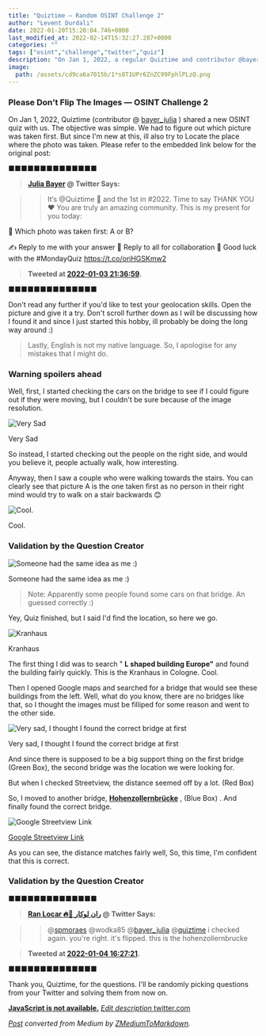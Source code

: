 ```yaml
---
title: "Quiztime — Random OSINT Challenge 2"
author: "Levent Durdalı"
date: 2022-01-20T15:20:04.746+0000
last_modified_at: 2022-02-14T15:32:27.287+0000
categories: ""
tags: ["osint","challenge","twitter","quiz"]
description: "On Jan 1, 2022, a regular Quiztime and contributor @bayer_julia shared a new OSINT quiz with us. The objective was, simple. We had to…"
image:
  path: /assets/cd9ca6a7015b/1*s8T1UPr6ZnZC99FphlPLzQ.png
---
```


### Please Don't Flip The Images — OSINT Challenge 2

On Jan 1, 2022, Quiztime \(contributor @ [bayer\_julia](https://twitter.com/bayer_julia) \) shared a new OSINT quiz with us\. The objective was simple\. We had to figure out which picture was taken first\. But since I'm new at this, ill also try to Locate the place where the photo was taken\. Please refer to the embedded link below for the original post:


■■■■■■■■■■■■■■ 
> **[Julia Bayer](https://twitter.com/bayer_julia) @ Twitter Says:** 

> > It‘s @Quiztime 🥳 and the 1st in #2022. Time to say THANK YOU ❤️ You are truly an amazing community. This is my present for you today:

🔮 Which photo was taken first: A or B?

✍️ Reply to me with your answer 
🤝 Reply to all for collaboration 
🌈 Good luck with the #MondayQuiz https://t.co/oriHGSKmw2 

> **Tweeted at [2022-01-03 21:36:59](https://twitter.com/bayer_julia/status/1478118214936760321).** 

■■■■■■■■■■■■■■ 


Don't read any further if you'd like to test your geolocation skills\. Open the picture and give it a try\. Don't scroll further down as I will be discussing how I found it and since I just started this hobby, ill probably be doing the long way around :\)


> Lastly, English is not my native language\. So, I apologise for any mistakes that I might do\. 




### Warning spoilers ahead

Well, first, I started checking the cars on the bridge to see if I could figure out if they were moving, but I couldn't be sure because of the image resolution\.


![Very Sad](assets/cd9ca6a7015b/1*S8i277GVboPXKQP6s-9Siw.png)

Very Sad

So instead, I started checking out the people on the right side, and would you believe it, people actually walk, how interesting\.

Anyway, then I saw a couple who were walking towards the stairs\. You can clearly see that picture A is the one taken first as no person in their right mind would try to walk on a stair backwards 😊


![Cool\.](assets/cd9ca6a7015b/1*s8T1UPr6ZnZC99FphlPLzQ.png)

Cool\.
### Validation by the Question Creator


![Someone had the same idea as me :\)](assets/cd9ca6a7015b/1*BL3GJASXY7MFuxPIHMcaew.png)

Someone had the same idea as me :\)


> Note: Apparently some people found some cars on that bridge\. An guessed correctly :\) 





Yey, Quiz finished, but I said I'd find the location, so here we go\.


![Kranhaus](assets/cd9ca6a7015b/1*X0lR0-aQhn_v0C8iFX1k2g.png)

Kranhaus

The first thing I did was to search " **L shaped building Europe"** and found the building fairly quickly\. This is the Kranhaus in Cologne\. Cool\.

Then I opened Google maps and searched for a bridge that would see these buildings from the left\. Well, what do you know, there are no bridges like that, so I thought the images must be filliped for some reason and went to the other side\.


![Very sad, I thought I found the correct bridge at first](assets/cd9ca6a7015b/1*QIqWq5OgaJvhdMJs6BfTmg.png)

Very sad, I thought I found the correct bridge at first

And since there is supposed to be a big support thing on the first bridge \(Green Box\), the second bridge was the location we were looking for\.

But when I checked Streetview, the distance seemed off by a lot\. \(Red Box\)

So, I moved to another bridge, [**Hohenzollernbrücke**](https://goo.gl/maps/V7rxUCnqfE2Khnmr5) , \(Blue Box\) \. And finally found the correct bridge\.


![[Google Streetview Link](https://www.google.com/maps/@50.9412766,6.9672666,3a,75y,95.83h,91.3t/data=!3m11!1e1!3m9!1sAF1QipPqQXDHPljZgzkFxO3kqOs6jrdIz2eRJMGONW80!2e10!3e11!6shttps:%2F%2Flh5.googleusercontent.com%2Fp%2FAF1QipPqQXDHPljZgzkFxO3kqOs6jrdIz2eRJMGONW80%3Dw203-h100-k-no-pi-0-ya218.92493-ro0-fo100!7i13996!8i6998!9m2!1b1!2i27?hl=en)](assets/cd9ca6a7015b/1*6fGnLKB9qt_Ul4eOUTKz_g.png)

[Google Streetview Link](https://www.google.com/maps/@50.9412766,6.9672666,3a,75y,95.83h,91.3t/data=!3m11!1e1!3m9!1sAF1QipPqQXDHPljZgzkFxO3kqOs6jrdIz2eRJMGONW80!2e10!3e11!6shttps:%2F%2Flh5.googleusercontent.com%2Fp%2FAF1QipPqQXDHPljZgzkFxO3kqOs6jrdIz2eRJMGONW80%3Dw203-h100-k-no-pi-0-ya218.92493-ro0-fo100!7i13996!8i6998!9m2!1b1!2i27?hl=en)

As you can see, the distance matches fairly well, So, this time, I'm confident that this is correct\.
### Validation by the Question Creator


■■■■■■■■■■■■■■ 
> **[Ran Locar 🔥🌉 ران لوكار](https://twitter.com/ranlocar) @ Twitter Says:** 

> > @[spmoraes](https://twitter.com/spmoraes) @wodka85 @[bayer_julia](https://twitter.com/bayer_julia) @[quiztime](https://twitter.com/quiztime) i checked again. you're right. it's flipped. this is the hohenzollernbrucke 

> **Tweeted at [2022-01-04 16:27:21](https://twitter.com/ranlocar/status/1478402683576983552).** 

■■■■■■■■■■■■■■ 


Thank you, Quiztime, for the questions\. I'll be randomly picking questions from your Twitter and solving them from now on\.

[**JavaScript is not available\.**](https://twitter.com/quiztime) 
[_Edit description_ twitter\.com](https://twitter.com/quiztime)



_[Post](https://medium.com/@leventd/quiztime-random-osint-challenge-2-cd9ca6a7015b) converted from Medium by [ZMediumToMarkdown](https://github.com/ZhgChgLi/ZMediumToMarkdown)._
